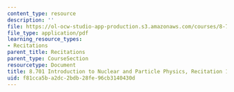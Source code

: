 ```yaml
---
content_type: resource
description: ''
file: https://ol-ocw-studio-app-production.s3.amazonaws.com/courses/8-701-introduction-to-nuclear-and-particle-physics-fall-2020/f81cca5ba2dc2bdb28fe96cb3140430d_MIT8_701f20_rec14_soln.pdf
file_type: application/pdf
learning_resource_types:
- Recitations
parent_title: Recitations
parent_type: CourseSection
resourcetype: Document
title: 8.701 Introduction to Nuclear and Particle Physics, Recitation 14 Solutions
uid: f81cca5b-a2dc-2bdb-28fe-96cb3140430d
---
```

